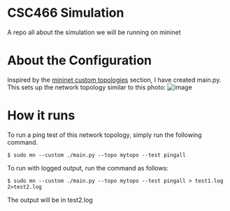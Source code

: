 # CSC466 Simulation
A repo all about the simulation we will be running on mininet

# About the Configuration

Inspired by the [mininet custom topologies](https://mininet.org/walkthrough/#custom-topologies) section, I have created main.py. 
This sets up the network topology similar to this photo: ![image](https://user-images.githubusercontent.com/39814909/202114359-b1702e19-836d-4b83-9eda-b69eb2584009.png)

# How it runs
To run a ping test of this network topology, simply run the following command. 
```
$ sudo mn --custom ./main.py --topo mytopo --test pingall
```

To run with logged output, run the command as follows: 
```
$ sudo mn --custom ./main.py --topo mytopo --test pingall > test1.log 2>test2.log
```
The output will be in test2.log
